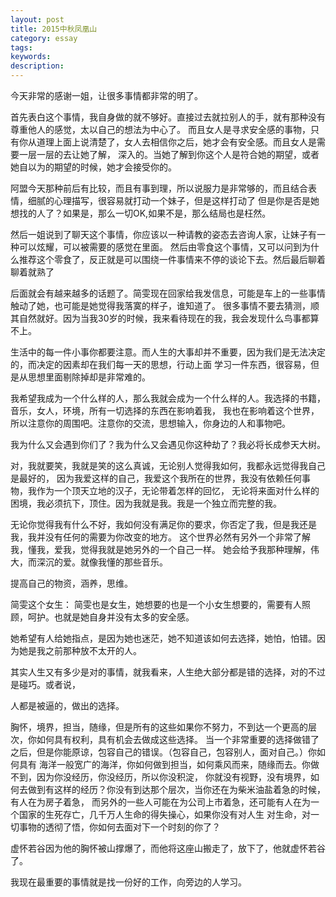 ```yaml
---
layout: post
title: 2015中秋凤凰山
category: essay
tags: 
keywords: 
description: 
---
```




今天非常的感谢一姐，让很多事情都非常的明了。

首先表白这个事情，我自身做的就不够好。直接过去就拉别人的手，就有那种没有尊重他人的感觉，太以自己的想法为中心了。
而且女人是寻求安全感的事物，只有你从道理上面上说清楚了，女人去相信你之后，她才会有安全感。而且女人是需要一层一层的去让她了解，
深入的。当她了解到你这个人是符合她的期望，或者她自以为的期望的时候，她才会接受你的。

阿盟今天那种前后有比较，而且有事到理，所以说服力是非常够的，而且结合表情，细腻的心理描写，很容易就打动一个妹子，但是这样打动了
但是你是否是她想找的人了？如果是，那么一切OK,如果不是，那么结局也是枉然。


然后一姐说到了聊天这个事情，你应该以一种请教的姿态去咨询人家，让妹子有一种可以炫耀，可以被需要的感觉在里面。
然后由零食这个事情，又可以问到为什么推荐这个零食了，反正就是可以围绕一件事情来不停的谈论下去。然后最后聊着聊着就熟了

后面就会有越来越多的话题了。简雯现在回家给我发信息，可能是车上的一些事情触动了她，也可能是她觉得我落寞的样子，谁知道了。
很多事情不要去猜测，顺其自然就好。因为当我30岁的时候，我来看待现在的我，我会发现什么鸟事都算不上。

生活中的每一件小事你都要注意。而人生的大事却并不重要，因为我们是无法决定的，而决定的因素却在我们每一天的思想，行动上面
学习一件东西，很容易，但是从思想里面剔除掉却是非常难的。

我希望我成为一个什么样的人，那么我就会成为一个什么样的人。我选择的书籍，音乐，女人，环境，所有一切选择的东西在影响着我，
我也在影响着这个世界，所以注意你的周围吧。注意你的交流，思想输入，你身边的人和事物吧。

我为什么又会遇到你们了？我为什么又会遇见你这种劫了？我必将长成参天大树。

对，我就要笑，我就是笑的这么真诚，无论别人觉得我如何，我都永远觉得我自己是最好的，
因为我爱这样的自己，我爱这个我所在的世界，我没有依赖任何事物，我作为一个顶天立地的汉子，无论带着怎样的回忆，
无论将来面对什么样的困境，我必须抗下，顶住。因为我就是我。我是一个独立而完整的我。

无论你觉得我有什么不好，我如何没有满足你的要求，你否定了我，但是我还是我，我并没有任何的需要为你改变的地方。
这个世界必然有另外一个非常了解我，懂我，爱我，觉得我就是她另外的一个自己一样。
她会给予我那种理解，伟大，而深沉的爱。就像我懂的那些音乐。

提高自己的物资，涵养，思维。


简雯这个女生：
简雯也是女生，她想要的也是一个小女生想要的，需要有人照顾，呵护。也就是她自身并没有太多的安全感。

她希望有人给她指点，是因为她也迷茫，她不知道该如何去选择，她怕，怕错。因为她是我之前那种放不太开的人。

其实人生又有多少是对的事情，就我看来，人生绝大部分都是错的选择，对的不过是碰巧。或者说，

人都是被逼的，做出的选择。


胸怀，境界，担当，随缘，但是所有的这些如果你不努力，不到达一个更高的层次，你如何具有权利，具有机会去做成这些选择。
当一个非常重要的选择做错了之后，但是你能原谅，包容自己的错误。（包容自己，包容别人，面对自己。）你如何具有
海洋一般宽广的海洋，你如何做到担当，如何乘风而来，随缘而去。你做不到，因为你没经历，你没经历，所以你没积淀，
你就没有视野，没有境界，如何去做到有这样的经历？你没有到达那个层次，当你还在为柴米油盐着急的时候，有人在为房子着急，
而另外的一些人可能在为公司上市着急，还可能有人在为一个国家的生死存亡，几千万人生命的得失操心，如果你没有对人生
对生命，对一切事物的透彻了悟，你如何去面对下一个时刻的你了？

虚怀若谷因为他的胸怀被山撑爆了，而他将这座山搬走了，放下了，他就虚怀若谷了。

我现在最重要的事情就是找一份好的工作，向旁边的人学习。




